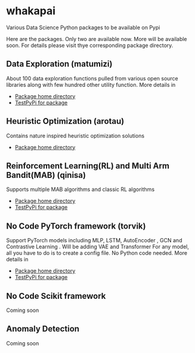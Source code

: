 # whakapai
Various Data Science Python packages to be available on Pypi

Here are the packages. Only two are available now. More will be available soon. For details
please visit thye corresponding package directory.

## Data Exploration (matumizi)
About 100 data exploration functions pulled from various open source libraries  along with 
few hundred other utility function. More details in 
* [Package home directory](https://github.com/pranab/whakapai/tree/master/matumizi)
* [TestPyPi for package](https://test.pypi.org/project/matumizi/0.0.2/)
 
 
## Heuristic Optimization (arotau)
Contains nature inspired heuristic optimization solutions
* [Package home directory](https://github.com/pranab/whakapai/tree/master/arotau)


## Reinforcement Learning(RL) and Multi Arm Bandit(MAB) (qinisa)
Supports multiple MAB algorithms and classic RL algorithms
* [Package home directory](https://github.com/pranab/whakapai/tree/master/qinisa)
* [TestPyPi for package](https://test.pypi.org/project/qinisa/0.0.2/)

## No Code PyTorch framework (torvik)
Support PyTorch models  including MLP, LSTM, AutoEncoder , GCN  and Contrastive Learning . Will be 
adding VAE and Transformer For any model, all you have to do is to create a config file. No Python 
code needed. More details in 
* [Package home directory](https://github.com/pranab/whakapai/tree/master/torvik)
* [TestPyPi for package](https://test.pypi.org/project/torvik/0.0.3/)


## No Code Scikit framework
Coming soon

## Anomaly Detection
Coming soon

